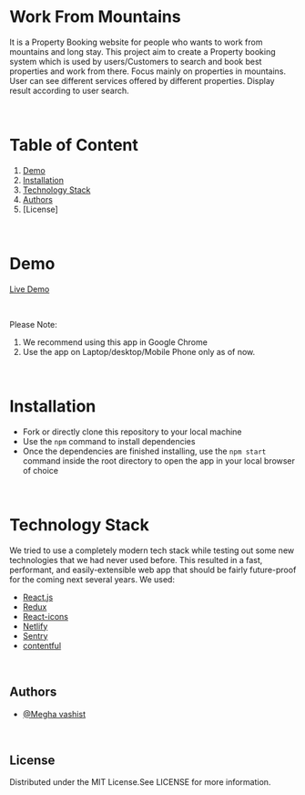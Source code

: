 # Work From Mountains 

It is a Property Booking website for people who wants to work from mountains and long stay. This project aim to create a Property booking system which is used by users/Customers to search and book best properties and work from there. Focus mainly on properties in mountains. User can see different services offered by different properties. Display result according to user search.

<br/>

# Table of Content

1. [Demo](#demo)
2. [Installation](#installation)
3. [Technology Stack](#technology-stack)
4. [Authors](#authors)
5. [License]

<br/>

# Demo

[Live Demo](https://work-from-mountains.netlify.app/)

<br/>

Please Note:

1. We recommend using this app in Google Chrome
2. Use the app on Laptop/desktop/Mobile Phone only as of now.

<br/>

# Installation

- Fork or directly clone this repository to your local machine
- Use the `npm` command to install dependencies
- Once the dependencies are finished installing, use the `npm start` command inside the root directory to open the app in your local browser of choice

<br/>

# Technology Stack

We tried to use a completely modern tech stack while testing out some new technologies that we had never used before. This resulted in a fast, performant, and easily-extensible web app that should be fairly future-proof for the coming next several years. We used:

* [React.js](https://reactjs.org/)
* [Redux](https://redux.js.org/)
* [React-icons](https://react-icons.github.io/react-icons/)
* [Netlify](https://app.netlify.com/sites/work-from-mountains/overview)
* [Sentry](https://sentry.io/)
* [contentful](https://www.contentful.com/)

<br/>

## Authors
- [@Megha vashist](meghvashist@gmail.com)

<br/>

## License

Distributed under the MIT License.See LICENSE for more information.
